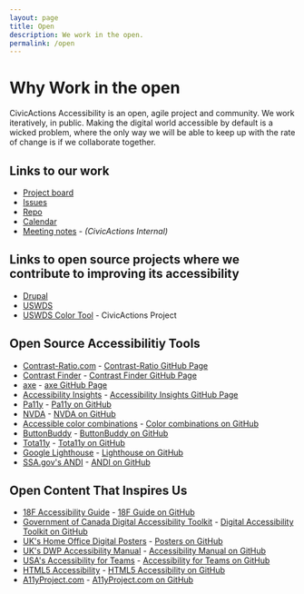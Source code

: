 ```yaml
---
layout: page
title: Open
description: We work in the open.
permalink: /open
---
```


# Why Work in the open
CivicActions Accessibility is an open, agile project and community. We work iteratively, in public. Making the digital world accessible by default is a wicked problem, where the only way we will be able to keep up with the rate of change is if we collaborate together. 

## Links to our work
* [Project board](https://github.com/CivicActions/accessibility/projects/1)
* [Issues](https://github.com/CivicActions/accessibility/issues)
* [Repo](https://github.com/civicactions/accessibility)
* [Calendar](calendar)
* [Meeting notes](https://docs.google.com/document/d/1y2yGcxsjEmmr4627nf3O2aGqmIkJrkgcbjRKAz9jSMI/edit?usp=sharing) - <i>(CivicActions Internal)</i>

## Links to open source projects where we contribute to improving its accessibility
* [Drupal](https://www.drupal.org/project/issues/search/drupal?issue_tags=accessibility)
* [USWDS](https://github.com/uswds/uswds/issues?q=is%3Aissue+label%3A%22topic%3A+accessibility%22)
* [USWDS Color Tool](https://github.com/CivicActions/uswds-color-tool) - CivicActions Project

## Open Source Accessibilitiy Tools
* [Contrast-Ratio.com](https://contrast-Ratio.com) - [Contrast-Ratio GitHub Page](https://github.com/LeaVerou/contrast-ratio)
* [Contrast Finder](https://contrast-finder.tanaguru.com/) - [Contrast Finder GitHub Page](https://github.com/Tanaguru/Contrast-Finder)
* [axe](https://www.deque.com/axe/) - [axe GitHub Page](https://github.com/dequelabs/axe-core)
* [Accessibility Insights](https://accessibilityinsights.io/) - [Accessibility Insights GitHub Page](https://github.com/microsoft/accessibility-insights-web)
* [Pa11y](https://pa11y.org/) - [Pa11y on GitHub](https://github.com/pa11y)
* [NVDA](https://www.nvaccess.org/) - [NVDA on GitHub](https://github.com/nvaccess/nvda/)
* [Accessible color combinations](https://toolness.github.io/accessible-color-matrix/) - [Color combinations on GitHub](https://github.com/toolness/accessible-color-matrix)
* [ButtonBuddy](https://buttonbuddy.dev/) - [ButtonBuddy on GitHub](https://github.com/5t3ph/buttonbuddy)
* [Tota11y](https://khan.github.io/tota11y/) - [Tota11y on GitHub](https://github.com/Khan/tota11y)
* [Google Lighthouse](https://developers.google.com/web/tools/lighthouse/) - [Lighthouse on GitHub](https://github.com/GoogleChrome/lighthouse)
* [SSA.gov's ANDI](https://www.ssa.gov/accessibility/andi/) - [ANDI on GitHub](https://github.com/SSAgov/ANDI)

## Open Content That Inspires Us
* [18F Accessibility Guide](https://accessibility.18f.gov/) - [18F Guide on GitHub](https://github.com/18F/accessibility)
* [Government of Canada Digital Accessibility Toolkit](https://canada-ca.github.io/a11y/index.html) - [Digital Accessibility Toolkit on GitHub](https://github.com/canada-ca/a11y/)
* [UK's Home Office Digital Posters](https://accessibility.blog.gov.uk/2016/09/02/dos-and-donts-on-designing-for-accessibility/) - [Posters on GitHub](https://github.com/UKHomeOffice/posters)
* [UK's DWP  Accessibility Manual](https://accessibility-manual.dwp.gov.uk/) - [Accessibility Manual on GitHub](https://github.com/dwp/accessibility-manual)
* [USA's Accessibility for Teams](https://accessibility.digital.gov/) - [Accessibility for Teams on GitHub](https://github.com/GSA/accessibility-for-teams)
* [HTML5 Accessibility](HTML5accessibility.com) - [HTML5 Accessibility on GitHub](https://github.com/stevefaulkner/HTML5accessibility)
* [A11yProject.com](https://www.a11yproject.com/) - [A11yProject.com on GitHub](https://github.com/a11yproject/a11yproject.com)
